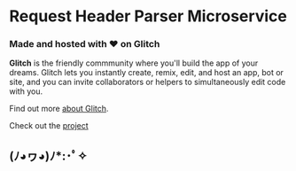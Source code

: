 Request Header Parser Microservice
===================================

### Made and hosted with ❤️ on Glitch

**Glitch** is the friendly commmunity where you'll build the app of your dreams. Glitch lets you instantly create, remix, edit, and host an app, bot or site, and you can invite collaborators or helpers to simultaneously edit code with you.

Find out more [about Glitch](https://glitch.com/about).

Check out the [project](https://scythe-blue.glitch.me)

## (ﾉ◕ヮ◕)ﾉ*:･ﾟ✧
